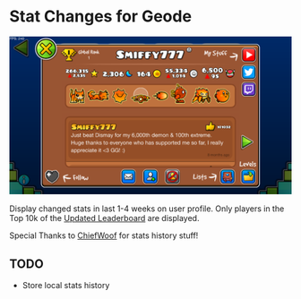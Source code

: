 # Stat Changes for Geode

![preview.png](./resources/preview.png)

Display changed stats in last 1-4 weeks on user profile.
Only players in the Top 10k of the [Updated Leaderboard](https://discord.gg/Uz7pd4d) are displayed.

Special Thanks to [ChiefWoof](http://github.com/search?q=chiefwoof&type=users) for stats history stuff!

## TODO
- Store local stats history 